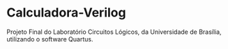 # Calculadora-Verilog
Projeto Final do Laboratório Circuitos Lógicos, da Universidade de Brasília, utilizando o software Quartus.
